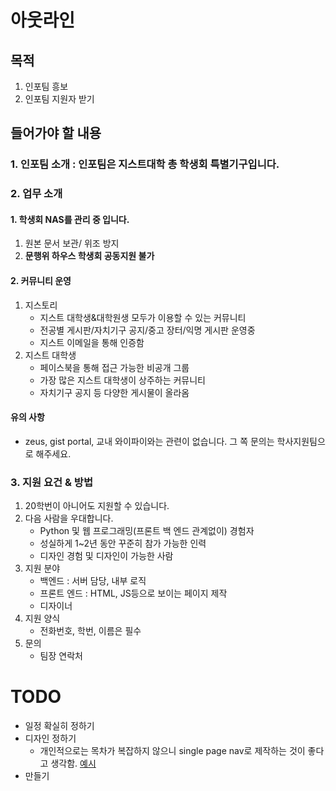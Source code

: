 # 아웃라인

## 목적

1. 인포팀 흥보
2. 인포팀 지원자 받기

## 들어가야 할 내용

### 1. 인포팀 소개 : 인포팀은 지스트대학 총 학생회 특별기구입니다.
### 2. 업무 소개
#### 1. 학생회 NAS를 관리 중 입니다.
1. 원본 문서 보관/ 위조 방지
2. **문행위 하우스 학생회 공동지원 불가**
#### 2. 커뮤니티 운영
1. 지스토리
    - 지스트 대학생&대학원생 모두가 이용할 수 있는 커뮤니티
    - 전공별 게시판/자치기구 공지/중고 장터/익명 게시판 운영중
    - 지스트 이메일을 통해 인증함
1. 지스트 대학생
    - 페이스북을 통해 접근 가능한 비공개 그룹
    - 가장 많은 지스트 대학생이 상주하는 커뮤니티
    - 자치기구 공지 등 다양한 게시물이 올라옴

#### 유의 사항

- zeus, gist portal, 교내 와이파이와는 관련이 없습니다. 그 쪽 문의는 학사지원팀으로 해주세요.

### 3. 지원 요건 & 방법

1. 20학번이 아니어도 지원할 수 있습니다.
2. 다음 사람을 우대합니다.
    - Python 및 웹 프로그래밍\(프론트 백 엔드 관계없이\) 경험자
    - 성실하게 1~2년 동안 꾸준히 참가 가능한 인력
    - 디자인 경험 및 디자인이 가능한 사람
3. 지원 분야
    - 백엔드 : 서버 담당, 내부 로직
    - 프론트 엔드 : HTML, JS등으로 보이는 페이지 제작
    - 디자이너 
4. 지원 양식
    - 전화번호, 학번, 이름은 필수
5. 문의
    - 팀장 연락처

# TODO

- 일정 확실히 정하기
- 디자인 정하기
    - 개인적으로는 목차가 복잡하지 않으니 single page nav로 제작하는 것이 좋다고 생각함. [예시](https://startbootstrap.com/previews/scrolling-nav/)
- 만들기